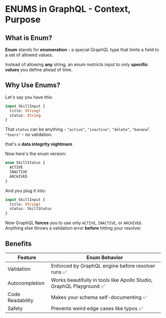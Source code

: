 # ENUMS in GraphQL - Context, Purpose

## What is Enum?

**Enum** stands for **enumeration** - a special GraphQL type that limits a field to a set of allowed values.

Instead of allowing **any** string, an enum restricts input to only **specific values** you define ahead of time.

## Why Use Enums?

Let's say you have this:

```graphql
input SkillInput {
  title: String!
  status: String
}
```

That `status` can be anything - `"active"`, `"inactive"`, `"delete"`, `"banana`". `"tears"` - no validation.

that's a **data integrity nightmare**

Now here's the enum version:

```graphql
enum SkillStatus {
  ACTIVE
  INACTIVE
  ARCHIVED
}
```

And you plug it into:

```graphql
input SkillInput {
  title: String!
  status: SkillStatus
}
```

Now GraphQL **forces** you to use only `ACTIVE`, `INACTIVE`, or `ARCHIVED`. Anything else throws a validation error **before** hitting your resolver.

## Benefits

| Feature          | Enum Behavior                                                        |
| ---------------- | -------------------------------------------------------------------- |
| Validation       | Enforced by GraphQL engine before resolver runs ✅                   |
| Autocompletion   | Works beautifully in tools like Apollo Studio, GraphQL Playground ✅ |
| Code Readability | Makes your schema self-documenting ✅                                |
| Safety           | Prevents weird edge cases like typos ✅                              |
